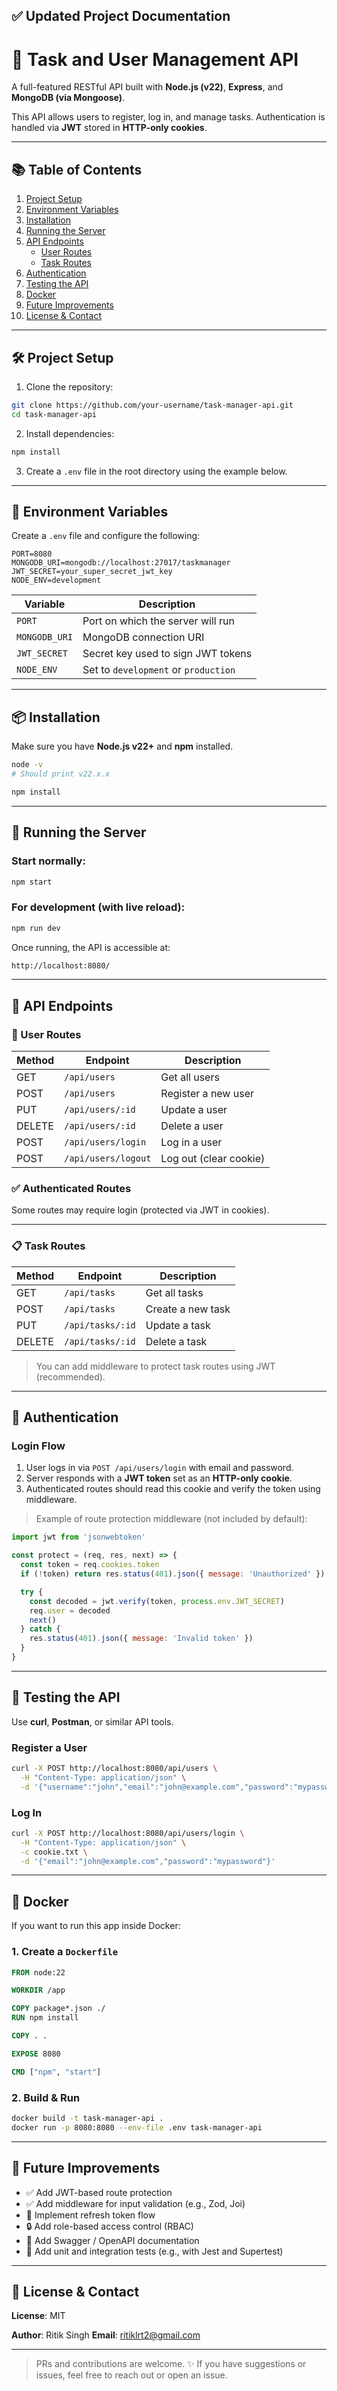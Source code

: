 ## ✅ Updated Project Documentation

# 📝 Task and User Management API

A full-featured RESTful API built with **Node.js (v22)**, **Express**, and **MongoDB (via Mongoose)**.

This API allows users to register, log in, and manage tasks. Authentication is handled via **JWT** stored in **HTTP-only cookies**.

---

## 📚 Table of Contents

1. [Project Setup](#project-setup)  
2. [Environment Variables](#environment-variables)  
3. [Installation](#installation)  
4. [Running the Server](#running-the-server)  
5. [API Endpoints](#api-endpoints)  
   - [User Routes](#user-routes)  
   - [Task Routes](#task-routes)  
6. [Authentication](#authentication)  
7. [Testing the API](#testing-the-api)  
8. [Docker](#docker)  
9. [Future Improvements](#future-improvements)  
10. [License & Contact](#license--contact)  

---

## 🛠️ Project Setup

1. Clone the repository:

```bash
git clone https://github.com/your-username/task-manager-api.git
cd task-manager-api
````

2. Install dependencies:

```bash
npm install
```

3. Create a `.env` file in the root directory using the example below.

---

## 🔐 Environment Variables

Create a `.env` file and configure the following:

```env
PORT=8080
MONGODB_URI=mongodb://localhost:27017/taskmanager
JWT_SECRET=your_super_secret_jwt_key
NODE_ENV=development
```

| Variable      | Description                          |
| ------------- | ------------------------------------ |
| `PORT`        | Port on which the server will run    |
| `MONGODB_URI` | MongoDB connection URI               |
| `JWT_SECRET`  | Secret key used to sign JWT tokens   |
| `NODE_ENV`    | Set to `development` or `production` |

---

## 📦 Installation

Make sure you have **Node.js v22+** and **npm** installed.

```bash
node -v
# Should print v22.x.x

npm install
```

---

## 🚀 Running the Server

### Start normally:

```bash
npm start
```

### For development (with live reload):

```bash
npm run dev
```

Once running, the API is accessible at:

```bash
http://localhost:8080/
```

---

## 🔌 API Endpoints

### 👤 User Routes

| Method | Endpoint            | Description            |
| ------ | ------------------- | ---------------------- |
| GET    | `/api/users`        | Get all users          |
| POST   | `/api/users`        | Register a new user    |
| PUT    | `/api/users/:id`    | Update a user          |
| DELETE | `/api/users/:id`    | Delete a user          |
| POST   | `/api/users/login`  | Log in a user          |
| POST   | `/api/users/logout` | Log out (clear cookie) |

### ✅ Authenticated Routes

Some routes may require login (protected via JWT in cookies).

---

### 📋 Task Routes

| Method | Endpoint         | Description       |
| ------ | ---------------- | ----------------- |
| GET    | `/api/tasks`     | Get all tasks     |
| POST   | `/api/tasks`     | Create a new task |
| PUT    | `/api/tasks/:id` | Update a task     |
| DELETE | `/api/tasks/:id` | Delete a task     |

> You can add middleware to protect task routes using JWT (recommended).

---

## 🔐 Authentication

### Login Flow

1. User logs in via `POST /api/users/login` with email and password.
2. Server responds with a **JWT token** set as an **HTTP-only cookie**.
3. Authenticated routes should read this cookie and verify the token using middleware.

> Example of route protection middleware (not included by default):

```js
import jwt from 'jsonwebtoken'

const protect = (req, res, next) => {
  const token = req.cookies.token
  if (!token) return res.status(401).json({ message: 'Unauthorized' })

  try {
    const decoded = jwt.verify(token, process.env.JWT_SECRET)
    req.user = decoded
    next()
  } catch {
    res.status(401).json({ message: 'Invalid token' })
  }
}
```

---

## 🧪 Testing the API

Use **curl**, **Postman**, or similar API tools.

### Register a User

```bash
curl -X POST http://localhost:8080/api/users \
  -H "Content-Type: application/json" \
  -d '{"username":"john","email":"john@example.com","password":"mypassword"}'
```

### Log In

```bash
curl -X POST http://localhost:8080/api/users/login \
  -H "Content-Type: application/json" \
  -c cookie.txt \
  -d '{"email":"john@example.com","password":"mypassword"}'
```

---

## 🐳 Docker

If you want to run this app inside Docker:

### 1. Create a `Dockerfile`

```Dockerfile
FROM node:22

WORKDIR /app

COPY package*.json ./
RUN npm install

COPY . .

EXPOSE 8080

CMD ["npm", "start"]
```

### 2. Build & Run

```bash
docker build -t task-manager-api .
docker run -p 8080:8080 --env-file .env task-manager-api
```

---

## 🌱 Future Improvements

* ✅ Add JWT-based route protection
* ✅ Add middleware for input validation (e.g., Zod, Joi)
* 🔄 Implement refresh token flow
* 🔒 Add role-based access control (RBAC)
* 📃 Add Swagger / OpenAPI documentation
* 🧪 Add unit and integration tests (e.g., with Jest and Supertest)

---

## 🪪 License & Contact

**License**: MIT

**Author**: Ritik Singh
**Email**: [ritiklrt2@gmail.com](mailto:ritiklrt2@gmail.com)

---

> PRs and contributions are welcome. ✨
> If you have suggestions or issues, feel free to reach out or open an issue.